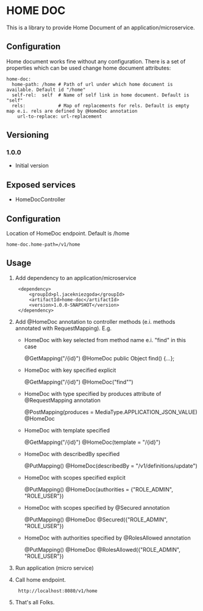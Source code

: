 # HOME DOC

This is a library to provide Home Document of an application/microservice.

## Configuration

Home document works fine without any configuration.
There is a set of properties which can be used change home document attributes:
 
    home-doc:
      home-path: /home # Path of url under which home document is available. Default id "/home"
      self-rel:  self  # Name of self link in home document. Default is "self" 
      rels:            # Map of replacements for rels. Default is empty map e.i. rels are defined by @HomeDoc annotation              
        url-to-replace: url-replacement
 

## Versioning

### 1.0.0

- Initial version

## Exposed services

- HomeDocController

## Configuration

Location of HomeDoc endpoint. Default is /home

    home-doc.home-path=/v1/home

## Usage

1. Add dependency to an application/microservice

        <dependency>
            <groupId>pl.jacekniezgoda</groupId>
            <artifactId>home-doc</artifactId>
            <version>1.0.0-SNAPSHOT</version>
        </dependency>
 
1. Add @HomeDoc annotation to controller methods (e.i. methods annotated with RequestMapping). E.g.
 
   - HomeDoc with key selected from method name e.i. "find" in this case
   
        @GetMapping("/{id}")
        @HomeDoc
        public Object find() {...};

   - HomeDoc with key specified explicit

        @GetMapping("/{id}")
        @HomeDoc("find"")

   - HomeDoc with type specified by produces attribute of @RequestMapping annotation

        @PostMapping(produces = MediaType.APPLICATION_JSON_VALUE)
        @HomeDoc

   - HomeDoc with template specified

        @GetMapping("/{id}")
        @HomeDoc(template = "/{id}")

   - HomeDoc with describedBy specified

        @PutMapping()
        @HomeDoc(describedBy = "/v1/definitions/update")
        
   - HomeDoc with scopes specified explicit

        @PutMapping()
        @HomeDoc(authorities = {"ROLE_ADMIN", "ROLE_USER"})
        
   - HomeDoc with scopes specified by @Secured annotation

        @PutMapping()
        @HomeDoc
        @Secured({"ROLE_ADMIN", "ROLE_USER"})

   - HomeDoc with authorities specified by @RolesAllowed annotation

        @PutMapping()
        @HomeDoc
        @RolesAllowed({"ROLE_ADMIN", "ROLE_USER"})

1. Run application (micro service)

1. Call home endpoint.
 
        http://localhost:8080/v1/home
        
1. That's all Folks.